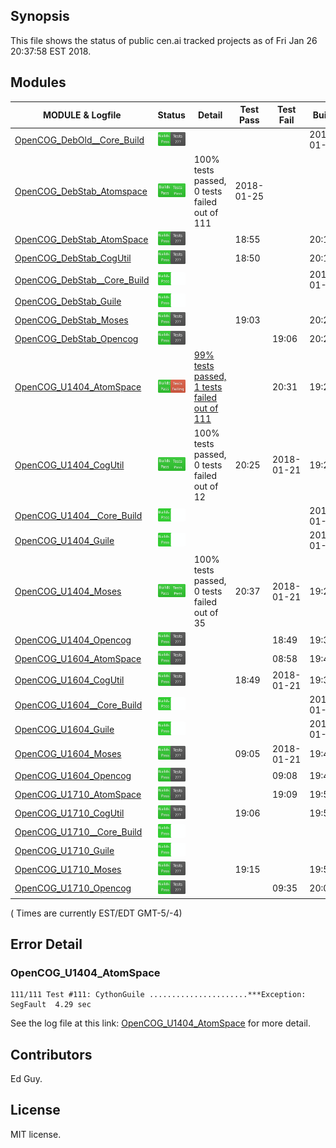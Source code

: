 
## Synopsis

This file shows the status of public cen.ai tracked projects as of Fri Jan 26 20:37:58 EST 2018.

## Modules 

| MODULE & Logfile | Status | Detail | Test Pass | Test Fail| Build | Attempt|
| --- | --- | --- | --- | ---  | --- | --- | 
| [OpenCOG_DebOld__Core_Build](jobs/OpenCOG_DebOld__Core_Build.log) | ![Status](/images/BUILDPASS.svg) |  |  |  | 2018-01-15  | 2018-01-15 |
| [OpenCOG_DebStab_Atomspace](jobs/OpenCOG_DebStab_Atomspace.log) | ![Status](/images/TESTPASS.svg) | 100% tests passed, 0 tests failed out of 111 | 2018-01-25 |  |   | 2018-01-25 |
| [OpenCOG_DebStab_AtomSpace](jobs/OpenCOG_DebStab_AtomSpace.log) | ![Status](/images/BUILDPASS.svg) |  | 18:55 |  | 20:17  | 20:17 |
| [OpenCOG_DebStab_CogUtil](jobs/OpenCOG_DebStab_CogUtil.log) | ![Status](/images/BUILDPASS.svg) |  | 18:50 |  | 20:15  | 20:15 |
| [OpenCOG_DebStab__Core_Build](jobs/OpenCOG_DebStab__Core_Build.log) | ![Status](/images/BUILDPASSNOTEST.svg) |  |  |  | 2018-01-16  | 20:23 |
| [OpenCOG_DebStab_Guile](jobs/OpenCOG_DebStab_Guile.log) | ![Status](/images/BUILDPASSNOTEST.svg) |  |  |  |   | 20:14 |
| [OpenCOG_DebStab_Moses](jobs/OpenCOG_DebStab_Moses.log) | ![Status](/images/BUILDPASS.svg) |  | 19:03 |  | 20:21  | 20:21 |
| [OpenCOG_DebStab_Opencog](jobs/OpenCOG_DebStab_Opencog.log) | ![Status](/images/BUILDPASS.svg) |  |  | 19:06 | 20:23  | 20:23 |
| [OpenCOG_U1404_AtomSpace](jobs/OpenCOG_U1404_AtomSpace.log) | ![Status](/images/TESTFAIL.svg) | [99% tests passed, 1 tests failed out of 111](#opencog_u1404_atomspace) |  | 20:31 | 19:26  | 20:31 |
| [OpenCOG_U1404_CogUtil](jobs/OpenCOG_U1404_CogUtil.log) | ![Status](/images/TESTPASS.svg) | 100% tests passed, 0 tests failed out of 12 | 20:25 | 2018-01-21 | 19:25  | 20:25 |
| [OpenCOG_U1404__Core_Build](jobs/OpenCOG_U1404__Core_Build.log) | ![Status](/images/BUILDPASSNOTEST.svg) |  |  |  | 2018-01-22  | 19:30 |
| [OpenCOG_U1404_Guile](jobs/OpenCOG_U1404_Guile.log) | ![Status](/images/BUILDPASSNOTEST.svg) |  |  |  | 2018-01-22  | 19:25 |
| [OpenCOG_U1404_Moses](jobs/OpenCOG_U1404_Moses.log) | ![Status](/images/TESTPASS.svg) | 100% tests passed, 0 tests failed out of 35 | 20:37 | 2018-01-21 | 19:29  | 20:37 |
| [OpenCOG_U1404_Opencog](jobs/OpenCOG_U1404_Opencog.log) | ![Status](/images/BUILDPASS.svg) |  |  | 18:49 | 19:30  | 19:30 |
| [OpenCOG_U1604_AtomSpace](jobs/OpenCOG_U1604_AtomSpace.log) | ![Status](/images/BUILDPASS.svg) |  |  | 08:58 | 19:40  | 19:40 |
| [OpenCOG_U1604_CogUtil](jobs/OpenCOG_U1604_CogUtil.log) | ![Status](/images/BUILDPASS.svg) |  | 18:49 | 2018-01-21 | 19:39  | 19:39 |
| [OpenCOG_U1604__Core_Build](jobs/OpenCOG_U1604__Core_Build.log) | ![Status](/images/BUILDPASSNOTEST.svg) |  |  |  | 2018-01-22  | 19:47 |
| [OpenCOG_U1604_Guile](jobs/OpenCOG_U1604_Guile.log) | ![Status](/images/BUILDPASSNOTEST.svg) |  |  |  | 2018-01-22  | 19:38 |
| [OpenCOG_U1604_Moses](jobs/OpenCOG_U1604_Moses.log) | ![Status](/images/BUILDPASS.svg) |  | 09:05 | 2018-01-21 | 19:44  | 19:44 |
| [OpenCOG_U1604_Opencog](jobs/OpenCOG_U1604_Opencog.log) | ![Status](/images/BUILDPASS.svg) |  |  | 09:08 | 19:46  | 19:46 |
| [OpenCOG_U1710_AtomSpace](jobs/OpenCOG_U1710_AtomSpace.log) | ![Status](/images/BUILDPASS.svg) |  |  | 19:09 | 19:55  | 19:55 |
| [OpenCOG_U1710_CogUtil](jobs/OpenCOG_U1710_CogUtil.log) | ![Status](/images/BUILDPASS.svg) |  | 19:06 |  | 19:53  | 19:53 |
| [OpenCOG_U1710__Core_Build](jobs/OpenCOG_U1710__Core_Build.log) | ![Status](/images/BUILDPASSNOTEST.svg) |  |  |  |   | 20:01 |
| [OpenCOG_U1710_Guile](jobs/OpenCOG_U1710_Guile.log) | ![Status](/images/BUILDPASSNOTEST.svg) |  |  |  |   | 19:53 |
| [OpenCOG_U1710_Moses](jobs/OpenCOG_U1710_Moses.log) | ![Status](/images/BUILDPASS.svg) |  | 19:15 |  | 19:59  | 19:59 |
| [OpenCOG_U1710_Opencog](jobs/OpenCOG_U1710_Opencog.log) | ![Status](/images/BUILDPASS.svg) |  |  | 09:35 | 20:01  | 20:01 |

( Times are currently EST/EDT GMT-5/-4) 

## Error Detail


###  OpenCOG_U1404_AtomSpace
```
111/111 Test #111: CythonGuile ......................***Exception: SegFault  4.29 sec
```

See the log file at this link: [OpenCOG_U1404_AtomSpace](jobs/OpenCOG_U1404_AtomSpace.log) for more detail.


## Contributors

Ed Guy.

## License

MIT license. 

